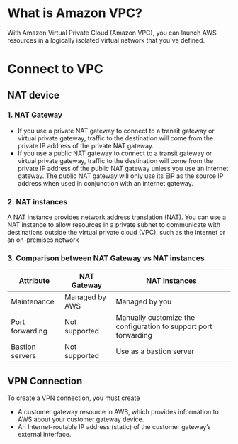 # What is Amazon VPC?
With Amazon Virtual Private Cloud (Amazon VPC), you can launch AWS resources in a logically isolated virtual network that you've defined.

# Connect to VPC

## NAT device

### 1. NAT Gateway
* If you use a private NAT gateway to connect to a transit gateway or virtual private gateway, traffic to the destination will come from the private IP address of the private NAT gateway.
* If you use a public NAT gateway to connect to a transit gateway or virtual private gateway, traffic to the destination will come from the private IP address of the public NAT gateway unless you use an internet gateway. The public NAT gateway will only use its EIP as the source IP address when used in conjunction with an internet gateway.

### 2. NAT instances
A NAT instance provides network address translation (NAT). You can use a NAT instance to allow resources in a private subnet to communicate with destinations outside the virtual private cloud (VPC), such as the internet or an on-premises network

### 3. Comparison between NAT Gateway vs NAT instances

|  Attribute | NAT Gateway   | NAT instances   |
|---|---|---|
| Maintenance  |  Managed by AWS | Managed by you  |
|  Port forwarding | Not supported  | Manually customize the configuration to support port forwarding  |
|  Bastion servers | Not supported  |  Use as a bastion server |



## VPN Connection

To create a VPN connection, you must create 
* A customer gateway resource in AWS, which provides information to AWS about your customer gateway device.
* An Internet-routable IP address (static) of the customer gateway’s external interface.